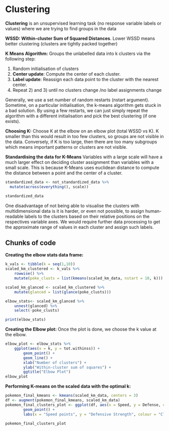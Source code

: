 # Clustering 

**Clustering** is an unsupervised learning task (no response variable labels or values) where we are trying to find groups in the data 

**WSSD: Within-cluster Sum of Squared Distances**. Lower WSSD means better clustering (clusters are tightly packed together)

**K Means Algorithm:** Groups the unlabelled data into k clusters via the following step:
1) Random initialisation of clusters
2) **Center update**: Compute the center of each cluster.
3) **Label update**: Reassign each data point to the cluster with the nearest center.
4) Repeat 2) and 3) until no clusters change /no label assignments change

Generally, we use a set number of random restarts (nstart argument). Sometime, on a particular initialisation, the k-means algorithm gets stuck in a bad solution. By using a few restarts, we can just simply repeat the algorithm with a different initialisation and pick the best clustering (if one exists). 

**Choosing K:** Choose K at the elbow on an elbow plot (total WSSD vs K). K smaller than this would result in too few clusters, so groups are not visible in the data. Conversely, if K is too large, then there are too many subgroups which means important patterns or clusters are not visible. 


**Standardising the data for K-Means** Variables with a large scale will have a much larger effect on deciding cluster assignment than variables with a small scale. This is because K-Means uses euclidean distance to compute the distance between a point and the center of a cluster. 


```R
standardized_data <- not_standardized_data %>%
  mutate(across(everything(), scale))

standardized_data
```




One disadvantage of not being able to visualise the clusters with multidimensional data is it is harder, or even not possible, to assign human-readable labels to the clusters based on their relative positions on the respectives variable axes. We would require further data processing to get the approximate range of values in each cluster and assign such labels.

## Chunks of code

**Creating the elbow stats data frame:**


```R
k_vals <- tibble(k = seq(1,10))
scaled_km_clustered <- k_vals %>%
    rowwise() %>%
    mutate(poke_clusts = list(kmeans(scaled_km_data, nstart = 10, k)))

scaled_km_glanced <- scaled_km_clustered %>%
    mutate(glanced = list(glance(poke_clusts)))

elbow_stats<- scaled_km_glanced %>%
    unnest(glanced) %>%
    select(-poke_clusts)

print(elbow_stats)

```


**Creating the Elbow plot:** Once the plot is done, we choose the k value at the elbow.


```R
elbow_plot <- elbow_stats %>%
    ggplot(aes(x = k, y = tot.withinss)) +
        geom_point() + 
        geom_line() +
        xlab("Number of clusters") + 
        ylab("Within-cluster sum of squares") + 
        ggtitle("Elbow Plot")
elbow_plot
```



**Performing K-means on the scaled data with the optimal k:**


```R
pokemon_final_kmeans <- kmeans(scaled_km_data, centers = 3)
df <- augment(pokemon_final_kmeans, scaled_km_data)
pokemon_final_clusters_plot <- ggplot(df, aes(x = Speed, y = Defense, colour = .cluster))+
        geom_point() + 
        labs(x = "Speed points", y = "Defensive Strength", colour = "Cluster")
                                
pokemon_final_clusters_plot
```



```R

```
